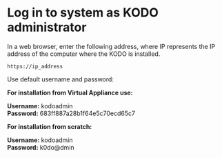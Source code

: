 # Log in to system as KODO administrator

In a web browser, enter the following address, where IP represents the IP address of the computer where the KODO is installed.

```text
https://ip_address
```

Use default username and password:

**For installation from Virtual Appliance use:**

**Username:** kodoadmin  
**Password:** 683ff887a28b1f64e5c70ecd65c7

**For installation from scratch:**

**Username:** kodoadmin  
**Password:** k0do@dmin

